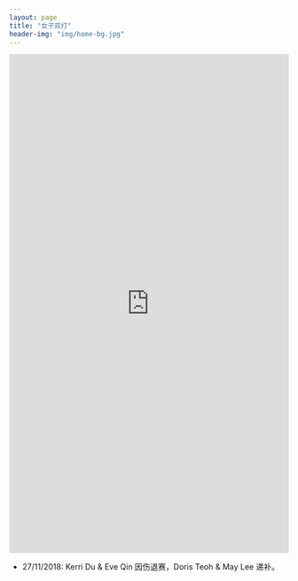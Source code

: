 ```yaml
---
layout: page
title: "女子双打"
header-img: "img/home-bg.jpg"
---
```


<iframe src="https://challonge.com/actc2018_doublesw/module" width="100%" height="900" frameborder="0" scrolling="auto" allowtransparency="true"></iframe>

* 27/11/2018: Kerri Du & Eve Qin 因伤退赛，Doris Teoh & May Lee 递补。
